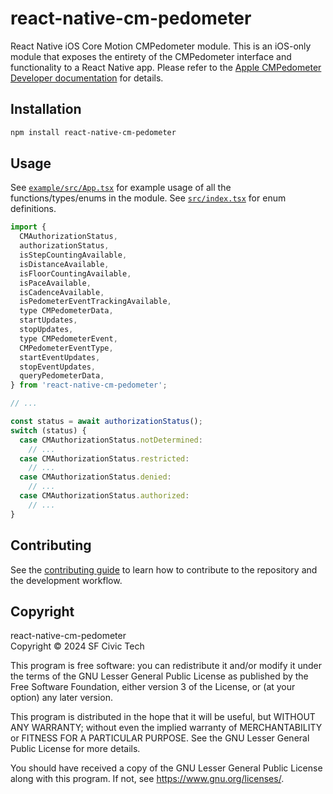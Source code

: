 # react-native-cm-pedometer

React Native iOS Core Motion CMPedometer module. This is an iOS-only module that exposes the entirety of the CMPedometer interface and functionality to a React Native app. Please refer to the [Apple CMPedometer Developer documentation](https://developer.apple.com/documentation/coremotion/cmpedometer) for details.

## Installation

```sh
npm install react-native-cm-pedometer
```

## Usage

See [`example/src/App.tsx`](example/src/App.tsx) for example usage of all the functions/types/enums in the module. See [`src/index.tsx`](src/index.tsx) for enum definitions.

```js
import {
  CMAuthorizationStatus,
  authorizationStatus,
  isStepCountingAvailable,
  isDistanceAvailable,
  isFloorCountingAvailable,
  isPaceAvailable,
  isCadenceAvailable,
  isPedometerEventTrackingAvailable,
  type CMPedometerData,
  startUpdates,
  stopUpdates,
  type CMPedometerEvent,
  CMPedometerEventType,
  startEventUpdates,
  stopEventUpdates,
  queryPedometerData,
} from 'react-native-cm-pedometer';

// ...

const status = await authorizationStatus();
switch (status) {
  case CMAuthorizationStatus.notDetermined:
    // ...
  case CMAuthorizationStatus.restricted:
    // ...
  case CMAuthorizationStatus.denied:
    // ...
  case CMAuthorizationStatus.authorized:
    // ...
}
```

## Contributing

See the [contributing guide](CONTRIBUTING.md) to learn how to contribute to the repository and the development workflow.

## Copyright

react-native-cm-pedometer  
Copyright &copy; 2024 SF Civic Tech

This program is free software: you can redistribute it and/or modify
it under the terms of the GNU Lesser General Public License as
published by the Free Software Foundation, either version 3 of the
License, or (at your option) any later version.

This program is distributed in the hope that it will be useful,
but WITHOUT ANY WARRANTY; without even the implied warranty of
MERCHANTABILITY or FITNESS FOR A PARTICULAR PURPOSE. See the
GNU Lesser General Public License for more details.

You should have received a copy of the GNU Lesser General Public License
along with this program. If not, see <https://www.gnu.org/licenses/>.

